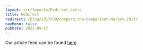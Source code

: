 ```yaml
---
layout: src/layouts/Redirect.astro
title: Redirect
redirect: /blog/2017/09/compare-the-comparison-market-2017/
navMenu: false
pubDate: 2022-09-17
---
```

<div>
Our article feed can be found <a href="/blog/2017/09/compare-the-comparison-market-2017/">here</a>
</div>
